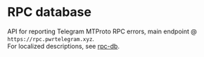 # RPC database

API for reporting Telegram MTProto RPC errors, main endpoint @ `https://rpc.pwrtelegram.xyz`.  
For localized descriptions, see [rpc-db](https://github.com/danog/rpc-db).
